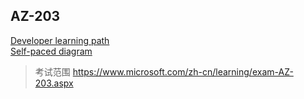 ## AZ-203
[Developer learning path](https://docs.microsoft.com/en-us/learn/browse/?products=azure&roles=developer&resource_type=learning%20path)  
[Self-paced diagram](https://query.prod.cms.rt.microsoft.com/cms/api/am/binary/RWtQqM)  

> 考试范围
> https://www.microsoft.com/zh-cn/learning/exam-AZ-203.aspx   
